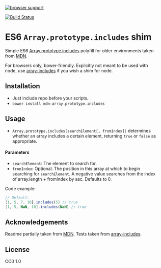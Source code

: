 [![browser support](https://ci.testling.com/BendingBender/MDN-Array.prototype.includes.png)](https://ci.testling.com/BendingBender/MDN-Array.prototype.includes)

[![Build Status](https://travis-ci.org/BendingBender/MDN-Array.prototype.includes.svg?branch=master)](https://travis-ci.org/BendingBender/MDN-Array.prototype.includes)

# ES6 `Array.prototype.includes` shim

Simple ES6 [Array.prototype.includes](https://tc39.github.io/ecma262/#sec-array.prototype.includes) polyfill for older environments taken from [MDN](https://developer.mozilla.org/en-US/docs/Web/JavaScript/Reference/Global_Objects/Array/includes#Polyfill).

For browsers only, bower-friendly. Explicitly not meant to be used with node, use [array-includes](https://github.com/ljharb/array-includes) if you wish a shim for node.

## Installation
* Just include repo before your scripts.
* `bower install mdn-array.prototype.includes`

## Usage

* `Array.prototype.includes(searchElement[, fromIndex])` determines whether an array includes a certain element, returning `true` or `false` as appropriate.

#### Parameters
* `searchElement`: The element to search for.
* `fromIndex`: Optional. The position in this array at which to begin searching for `searchElement`. A negative value searches from the index of array.length + fromIndex by asc. Defaults to 0.

Code example:

```javascript
// Default:
[1, 5, 7, 10].includes(5) // true
[1, 5, NaN, 10].includes(NaN) // true
```


## Acknowledgements

Readme partially taken from [MDN](https://developer.mozilla.org/en-US/docs/Web/JavaScript/Reference/Global_Objects/Array/includes).
Tests taken from [array-includes](https://github.com/ljharb/array-includes).

## License
CC0 1.0
